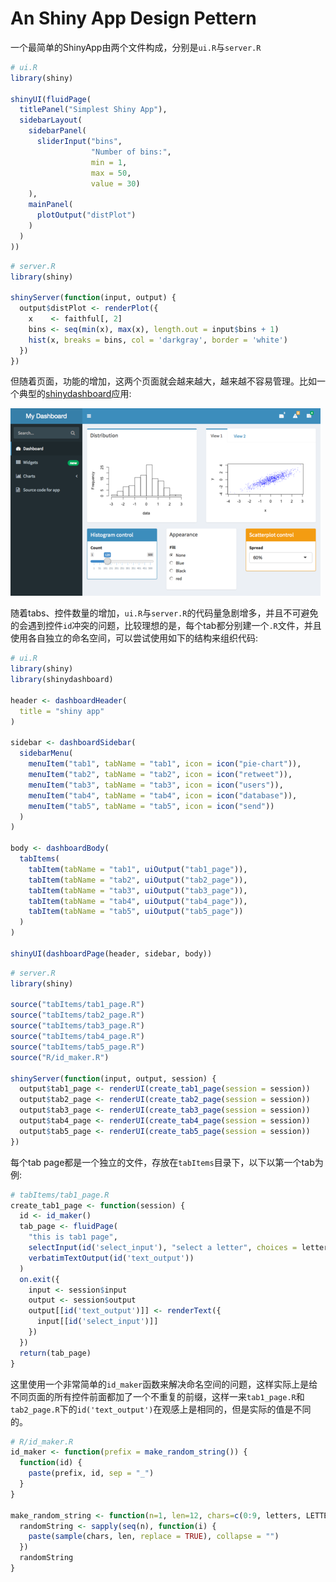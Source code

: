 # An Shiny App Design Pettern

一个最简单的ShinyApp由两个文件构成，分别是`ui.R`与`server.R`

```r
# ui.R
library(shiny)

shinyUI(fluidPage(
  titlePanel("Simplest Shiny App"),
  sidebarLayout(
    sidebarPanel(
      sliderInput("bins",
                  "Number of bins:",
                  min = 1,
                  max = 50,
                  value = 30)
    ),
    mainPanel(
      plotOutput("distPlot")
    )
  )
))

```

```r
# server.R
library(shiny)

shinyServer(function(input, output) {
  output$distPlot <- renderPlot({
    x    <- faithful[, 2]
    bins <- seq(min(x), max(x), length.out = input$bins + 1)
    hist(x, breaks = bins, col = 'darkgray', border = 'white')
  })
})
```

但随着页面，功能的增加，这两个页面就会越来越大，越来越不容易管理。比如一个典型的[shinydashboard](https://rstudio.github.io/shinydashboard/)应用:

![](dashboard.png)

随着tabs、控件数量的增加，`ui.R`与`server.R`的代码量急剧增多，并且不可避免的会遇到控件`id`冲突的问题，比较理想的是，每个tab都分别建一个`.R`文件，并且使用各自独立的命名空间，可以尝试使用如下的结构来组织代码:

```r
# ui.R
library(shiny)
library(shinydashboard)

header <- dashboardHeader(
  title = "shiny app"
)

sidebar <- dashboardSidebar(
  sidebarMenu(
    menuItem("tab1", tabName = "tab1", icon = icon("pie-chart")),
    menuItem("tab2", tabName = "tab2", icon = icon("retweet")),
    menuItem("tab3", tabName = "tab3", icon = icon("users")),
    menuItem("tab4", tabName = "tab4", icon = icon("database")),
    menuItem("tab5", tabName = "tab5", icon = icon("send"))
  )
)

body <- dashboardBody(
  tabItems(
    tabItem(tabName = "tab1", uiOutput("tab1_page")),
    tabItem(tabName = "tab2", uiOutput("tab2_page")),
    tabItem(tabName = "tab3", uiOutput("tab3_page")),
    tabItem(tabName = "tab4", uiOutput("tab4_page")),
    tabItem(tabName = "tab5", uiOutput("tab5_page"))
  )
)

shinyUI(dashboardPage(header, sidebar, body))
```

```r
# server.R
library(shiny)

source("tabItems/tab1_page.R")
source("tabItems/tab2_page.R")
source("tabItems/tab3_page.R")
source("tabItems/tab4_page.R")
source("tabItems/tab5_page.R")
source("R/id_maker.R")

shinyServer(function(input, output, session) {
  output$tab1_page <- renderUI(create_tab1_page(session = session))
  output$tab2_page <- renderUI(create_tab2_page(session = session))
  output$tab3_page <- renderUI(create_tab3_page(session = session))
  output$tab4_page <- renderUI(create_tab4_page(session = session))
  output$tab5_page <- renderUI(create_tab5_page(session = session))
})

```

每个tab page都是一个独立的文件，存放在`tabItems`目录下，以下以第一个tab为例:

```r
# tabItems/tab1_page.R
create_tab1_page <- function(session) {
  id <- id_maker()
  tab_page <- fluidPage(
    "this is tab1 page",
    selectInput(id('select_input'), "select a letter", choices = letters),
    verbatimTextOutput(id('text_output'))
  )
  on.exit({
    input <- session$input
    output <- session$output
    output[[id('text_output')]] <- renderText({
      input[[id('select_input')]]
    })
  })
  return(tab_page)
}
```
这里使用一个非常简单的`id_maker`函数来解决命名空间的问题，这样实际上是给不同页面的所有控件前面都加了一个不重复的前缀，这样一来`tab1_page.R`和`tab2_page.R`下的`id('text_output')`在观感上是相同的，但是实际的值是不同的。

```r
# R/id_maker.R
id_maker <- function(prefix = make_random_string()) {
  function(id) {
    paste(prefix, id, sep = "_")
  }
}

make_random_string <- function(n=1, len=12, chars=c(0:9, letters, LETTERS)) {
  randomString <- sapply(seq(n), function(i) {
    paste(sample(chars, len, replace = TRUE), collapse = "")
  })
  randomString
}

```